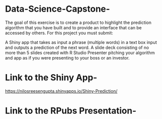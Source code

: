 # Data-Science-Capstone-
The goal of this exercise is to create a product to highlight the prediction algorithm that you have built and to provide an interface that can be accessed by others. For this project you must submit:

A Shiny app that takes as input a phrase (multiple words) in a text box input and outputs a prediction of the next word.
A slide deck consisting of no more than 5 slides created with R Studio Presenter pitching your algorithm and app as if you were presenting to your boss or an investor.

# Link to the Shiny App-
https://nilosreesengupta.shinyapps.io/Shiny-Prediction/

# Link to the RPubs Presentation-
